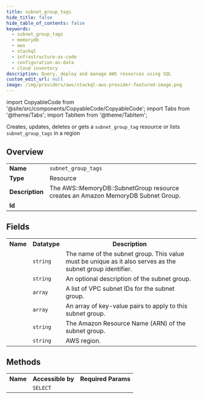 ```yaml
---
title: subnet_group_tags
hide_title: false
hide_table_of_contents: false
keywords:
  - subnet_group_tags
  - memorydb
  - aws
  - stackql
  - infrastructure-as-code
  - configuration-as-data
  - cloud inventory
description: Query, deploy and manage AWS resources using SQL
custom_edit_url: null
image: /img/providers/aws/stackql-aws-provider-featured-image.png
---
```


import CopyableCode from '@site/src/components/CopyableCode/CopyableCode';
import Tabs from '@theme/Tabs';
import TabItem from '@theme/TabItem';

Creates, updates, deletes or gets a <code>subnet_group_tag</code> resource or lists <code>subnet_group_tags</code> in a region

## Overview
<table><tbody>
<tr><td><b>Name</b></td><td><code>subnet_group_tags</code></td></tr>
<tr><td><b>Type</b></td><td>Resource</td></tr>
<tr><td><b>Description</b></td><td>The AWS::MemoryDB::SubnetGroup resource creates an Amazon MemoryDB Subnet Group.</td></tr>
<tr><td><b>Id</b></td><td><CopyableCode code="aws.memorydb.subnet_group_tags" /></td></tr>
</tbody></table>

## Fields
<table><tbody><tr><th>Name</th><th>Datatype</th><th>Description</th></tr><tr><td><CopyableCode code="subnet_group_name" /></td><td><code>string</code></td><td>The name of the subnet group. This value must be unique as it also serves as the subnet group identifier.</td></tr>
<tr><td><CopyableCode code="description" /></td><td><code>string</code></td><td>An optional description of the subnet group.</td></tr>
<tr><td><CopyableCode code="subnet_ids" /></td><td><code>array</code></td><td>A list of VPC subnet IDs for the subnet group.</td></tr>
<tr><td><CopyableCode code="tags" /></td><td><code>array</code></td><td>An array of key-value pairs to apply to this subnet group.</td></tr>
<tr><td><CopyableCode code="arn" /></td><td><code>string</code></td><td>The Amazon Resource Name (ARN) of the subnet group.</td></tr>
<tr><td><CopyableCode code="region" /></td><td><code>string</code></td><td>AWS region.</td></tr>
</tbody></table>

## Methods

<table><tbody>
  <tr>
    <th>Name</th>
    <th>Accessible by</th>
    <th>Required Params</th>
  </tr>
  <tr>
    <td><CopyableCode code="view" /></td>
    <td><code>SELECT</code></td>
    <td><CopyableCode code="region" /></td>
  </tr>
</tbody></table>









